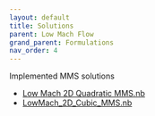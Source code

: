 ```yaml
---
layout: default
title: Solutions
parent: Low Mach Flow
grand_parent: Formulations
nav_order: 4
---
```


Implemented MMS solutions
- [Low Mach 2D Quadratic MMS.nb]({{site.url}}{{site.baseurl}}/content/formulations/lowMachFlow/solutions/LowMach_2D_Quadratic_MMS.nb)
- [LowMach_2D_Cubic_MMS.nb]({{site.url}}{{site.baseurl}}/content/formulations/lowMachFlow/solutions/LowMach_2D_Cubic_MMS.nb)
